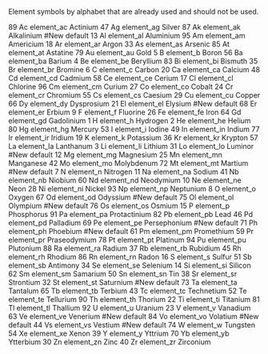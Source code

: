 Element symbols by alphabet that are already used and should not be used.

89    Ac    element_ac 	Actinium
47 	Ag 	element_ag 	Silver
87    Ak    element_ak 	Alkalinium #New default
13 	Al 	element_al 	Aluminium
95 	Am 	element_am 	Americium
18 	Ar 	element_ar 	Argon
33 	As 	element_as 	Arsenic
85 	At 	element_at 	Astatine
79 	Au 	element_au 	Gold
5  	B   	element_b 	Boron
56 	Ba 	element_ba 	Barium
4 	   Be 	element_be 	Beryllium
83 	Bi 	element_bi 	Bismuth
35 	Br 	element_br 	Bromine
6  	C 	   element_c 	Carbon
20 	Ca 	element_ca 	Calcium
48 	Cd 	element_cd 	Cadmium
58 	Ce 	element_ce 	Cerium
17 	Cl 	element_cl 	Chlorine
96 	Cm 	element_cm 	Curium
27 	Co 	element_co 	Cobalt
24 	Cr 	element_cr 	Chromium
55 	Cs 	element_cs 	Caesium
29 	Cu 	element_cu 	Copper
66 	Dy 	element_dy 	Dysprosium
21    El    element_el 	Elysium #New default
68 	Er 	element_er 	Erbium
9     F  	element_f 	Fluorine
26 	Fe 	element_fe 	Iron
64 	Gd 	element_gd 	Gadolinium
1 	   H  	element_h 	Hydrogen
2  	He 	element_he 	Helium
80 	Hg 	element_hg 	Mercury
53 	I     element_i 	Iodine
49 	In 	element_in 	Indium
77 	Ir 	element_ir 	Iridium
19 	K  	element_k 	Potassium
36 	Kr 	element_kr 	Krypton
57 	La 	element_la 	Lanthanum
3 	   Li 	element_li 	Lithium
31    Lo    element_lo 	Luminor #New default
12 	Mg 	element_mg 	Magnesium
25 	Mn 	element_mn 	Manganese
42 	Mo 	element_mo 	Molybdenum
72    Mt    element_mt 	Martium #New default
7  	N  	element_n 	Nitrogen
11 	Na 	element_na 	Sodium
41 	Nb 	element_nb 	Niobium
60 	Nd 	element_nd 	Neodymium
10 	Ne 	element_ne 	Neon
28 	Ni 	element_ni 	Nickel
93 	Np 	element_np 	Neptunium
8 	   O 	   element_o 	Oxygen
67    Od    element_od 	Odyssium #New default
75    Ol    element_ol 	Olympium #New default
76 	Os 	element_os 	Osmium
15 	P 	   element_p 	Phosphorus
91 	Pa 	element_pa 	Protactinium
82 	Pb 	element_pb 	Lead
46 	Pd 	element_pd 	Palladium
69    Pe    element_pe 	Persephonium #New default
71    Ph    element_ph 	Phoebium #New default
61 	Pm 	element_pm 	Promethium
59 	Pr 	element_pr 	Praseodymium
78 	Pt 	element_pt 	Platinum
94 	Pu 	element_pu 	Plutonium
88 	Ra 	element_ra 	Radium
37 	Rb 	element_rb 	Rubidium
45 	Rh 	element_rh 	Rhodium
86 	Rn 	element_rn 	Radon
16 	S 	   element_s 	Sulfur
51 	Sb 	element_sb 	Antimony
34 	Se 	element_se 	Selenium
14 	Si 	element_si 	Silicon
62 	Sm 	element_sm 	Samarium
50 	Sn 	element_sn 	Tin
38 	Sr 	element_sr 	Strontium
32    St    element_st 	Saturnium #New default
73 	Ta 	element_ta 	Tantalum
65 	Tb 	element_tb 	Terbium
43 	Tc 	element_tc 	Technetium
52 	Te 	element_te 	Tellurium
90 	Th 	element_th 	Thorium
22 	Ti 	element_ti 	Titanium
81 	Tl 	element_tl 	Thallium
92 	U   	element_u 	Uranium
23 	V  	element_v 	Vanadium
63    Ve    element_ve 	Venerium #New default
84    Vo    element_vo 	Volatium #New default
44    Vs    element_vs 	Vestium #New default
74 	W  	element_w 	Tungsten
54 	Xe 	element_xe 	Xenon
39 	Y 	   element_y 	Yttrium
70 	Yb 	element_yb 	Ytterbium
30 	Zn 	element_zn 	Zinc
40 	Zr    element_zr 	Zirconium